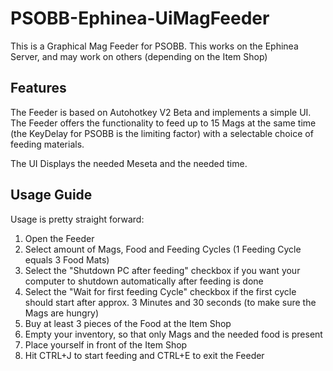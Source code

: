 # PSOBB-Ephinea-UiMagFeeder

This is a Graphical Mag Feeder for PSOBB. This works on the Ephinea Server, and may work on others (depending on the Item Shop)
 
## Features

The Feeder is based on Autohotkey V2 Beta and implements a simple UI. The Feeder offers the functionality to feed up to 15 Mags at the same time (the KeyDelay for PSOBB is the limiting factor) with a selectable choice of feeding materials.

The UI Displays the needed Meseta and the needed time.

## Usage Guide

Usage is pretty straight forward:

 1. Open the Feeder
 2. Select amount of Mags, Food and Feeding Cycles (1 Feeding Cycle equals 3 Food Mats)
 3. Select the "Shutdown PC after feeding" checkbox if you want your computer to shutdown automatically after feeding is done
 4. Select the "Wait for first feeding Cycle" checkbox if the first cycle should start after approx. 3 Minutes and 30 seconds (to make sure the Mags are hungry)
 5. Buy at least 3 pieces of the Food at the Item Shop
 6. Empty your inventory, so that only Mags and the needed food is present
 7. Place yourself in front of the Item Shop
 8. Hit CTRL+J to start feeding and CTRL+E to exit the Feeder

